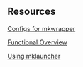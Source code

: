 ## Resources
[Configs for mkwrapper](https://github.com/strahlex/QtQuickVcp/wiki/Testing-mkwrapper)

[Functional Overview](https://github.com/mhaberler/asciidoc-sandbox/wiki/Machinetalk-functional-overview#building-this-branch)

[Using mklauncher](https://github.com/strahlex/QtQuickVcp/wiki/Using-mklauncher)
